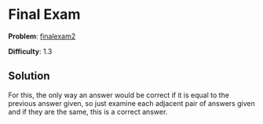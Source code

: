 # Final Exam

**Problem**: [finalexam2](https://open.kattis.com/problems/finalexam2)

**Difficulty**: 1.3

## Solution

For this, the only way an answer would be correct if it is equal to the previous answer given, so just examine each adjacent pair of answers given and if they are the same, this is a correct answer.
